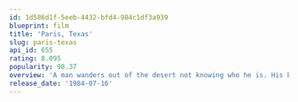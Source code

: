 ```yaml
---
id: 1d586d1f-5eeb-4432-bfd4-984c1df3a939
blueprint: film
title: 'Paris, Texas'
slug: paris-texas
api_id: 655
rating: 8.095
popularity: 98.37
overview: 'A man wanders out of the desert not knowing who he is. His brother finds him, and helps to pull his memory back of the life he led before he walked out on his family and disappeared four years earlier.'
release_date: '1984-07-16'
---
```

